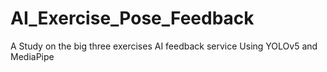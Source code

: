 # AI_Exercise_Pose_Feedback
A Study on the big three exercises AI feedback service Using YOLOv5 and MediaPipe
